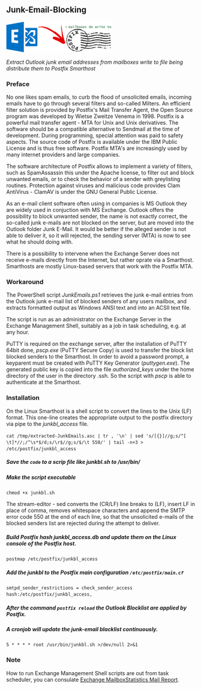 ## Junk-Email-Blocking

![Junk Email Blocking](https://github.com/donkey/Junk-Email-Blocking/blob/master/junkemails.png)

_Extract Outlook junk email addresses from mailboxes write to file being distribute them to Postfix Smarthost_

### Preface
No one likes spam emails, to curb the flood of unsolicited emails, incoming emails have to go through several filters and so-called Milters. An efficient filter solution is provided by Postfix's Mail Transfer Agent, the Open Source program was developed by Wietse Zweitze Venema in 1998. Postfix is a powerful mail transfer agent - MTA for Unix and Unix derivatives. The software should be a compatible alternative to Sendmail at the time of development. During programming, special attention was paid to safety aspects. The source code of Postfix is available under the IBM Public License and is thus free software. Postfix MTA's are increasingly used by many internet providers and large companies.

The software architecture of Postfix allows to implement a variety of filters, such as SpamAssassin this under the Apache license, to filter out and block unwanted emails, or to check the behavior of a sender with greylisting routines. Protection against viruses and malicious code provides Clam AntiVirus - ClamAV is under the GNU General Public License.

As an e-mail client software often using in companies is MS Outlook they are widely used in conjuction with MS Exchange. Outlook offers the possibility to block unwanted sender, the name is not exactly correct, the so-called junk e-mails are not blocked on the server, but are moved into the Outlook folder Junk E-Mail. It would be better if the alleged sender is not able to deliver it, so it will rejected, the sending server (MTA) is now to see what he should doing with.

There is a possibility to intervene when the Exchange Server does not receive e-mails directly from the Internet, but rather oprate via a Smarthost. Smarthosts are mostly Linux-based servers that work with the Postfix MTA.

### Workaround
The PowerShell script _JunkEmails.ps1_ retrieves the junk e-mail entries from the Outlook junk e-mail list of blocked senders of any users mailbox, and extracts formatted output as Windows ANSI text and into an ACSII text file.

The script is run as an administrator on the Exchange Server in the Exchange Management Shell, suitably as a job in task scheduling, e.g. at any hour.

PuTTY is required on the exchange server, after the installation of PuTTY 64bit done, _pscp.exe_ (PuTTY Secure Copy) is used to transfer the block list blocked senders to the Smarthost. In order to avoid a password prompt, a keyparent must be created with PuTTY Key Generator (_puttygen.exe_). The generated public key is copied into the file _authorized_keys_ under the home directory of the user in the directory .ssh. So the script with _pscp_ is able to authenticate at the Smarthost.

### Installation
On the Linux Smarthost is a shell script to convert the lines to the Unix (LF) format. This one-line creates the appropriate output to the postfix directory via pipe to the _junkbl_access_ file.

`cat /tmp/extracted-JunkEmails.asc | tr , '\n' | sed 's/[{}]//g;s/^[ \t]*//;/^\s*$/d;s/\r$//g;s/$/\t 550/' | tail -n+3 > /etc/postfix/junkbl_access`<br>

##### Save the `code` to a scrip file like _junkbl.sh_ to _/usr/bin/_

##### Make the script executable
`chmod +x junkbl.sh`

The stream-editor - sed converts the (CR/LF) line breaks to (LF), insert LF in place of comma, removes whitespace characters and append the SMTP error code 550 at the end of each line, so that the unsolicited e-mails of the blocked senders list are rejected during the attempt to deliver.

##### Build Postfix hash _junkbl_access.db_ and update them on the Linux console of the Postfix host.
`postmap /etc/postfix/junkbl_access`

##### Add the junkbl to the Postfix main configuration `/etc/postfix/main.cf`
`smtpd_sender_restrictions =
   check_sender_access hash:/etc/postfix/junkbl_access,
`

##### After the command `postfix reload` the Outlook Blocklist are applied by Postfix.

##### A cronjob will update the junk-email blacklist continuously.
`5 * * * * root /usr/bin/junkbl.sh >/dev/null 2>&1`

### Note
How to run Exchange Management Shell scripts are out from task scheduler, you can consulate [Exchange MailboxStatistics Mail Report](http://think.unblog.ch/exchange-mailboxstatistics-mail-report/).
